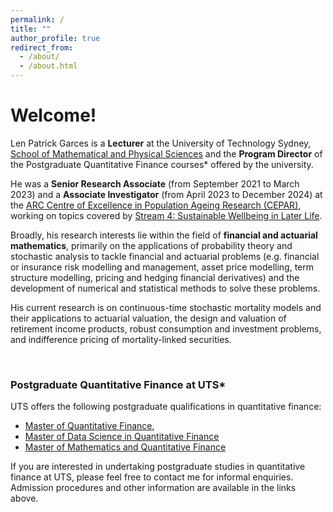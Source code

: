 ```yaml
---
permalink: /
title: ""
author_profile: true
redirect_from: 
  - /about/
  - /about.html
---
```


# Welcome!

Len Patrick Garces is a **Lecturer** at the University of Technology Sydney, [School of Mathematical and Physical Sciences](https://www.uts.edu.au/about/faculty-science/school-mathematical-and-physical-sciences) and the **Program Director** of the Postgraduate Quantitative Finance courses* offered by the university.

He was a **Senior Research Associate** (from September 2021 to March 2023) and a **Associate Investigator** (from April 2023 to December 2024) at the [ARC Centre of Excellence in Population Ageing Research (CEPAR)](https://cepar.edu.au/), working on topics covered by [Stream 4: Sustainable Wellbeing in Later Life](https://cepar.edu.au/research/research-program-2017-2024/sustainable-wellbeing-later-life).

Broadly, his research interests lie within the field of **financial and actuarial mathematics**, primarily on the applications of probability theory and stochastic analysis to tackle financial and actuarial problems (e.g. financial or insurance risk modelling and management, asset price modelling, term structure modelling, pricing and hedging financial derivatives) and the development of numerical and statistical methods to solve these problems.

His current research is on continuous-time stochastic mortality models and their applications to actuarial valuation, the design and valuation of retirement income products, robust consumption and investment problems, and indifference pricing of mortality-linked securities.

<br>

### Postgraduate Quantitative Finance at UTS*

UTS offers the following postgraduate qualifications in quantitative finance:

  - [Master of Quantitative Finance](https://www.uts.edu.au/courses/master-of-quantitative-finance),
  - [Master of Data Science in Quantitative Finance](https://www.uts.edu.au/courses/master-data-science-quantitative-finance)
  - [Master of Mathematics and Quantitative Finance](https://www.uts.edu.au/courses/master-mathematics-and-quantitative-finance)

If you are interested in undertaking postgraduate studies in quantitative finance at UTS, please feel free to contact me for informal enquiries. Admission procedures and other information are available in the links above.
